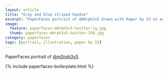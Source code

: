 ```yaml
---
layout: article
title: "Gray and blue striped hoodie"
excerpt: "PaperFaces portrait of @m0rph3v5 drawn with Paper by 53 on an iPad."
image: 
  feature: paperfaces-m0rph3v5-twitter-lg.jpg
  thumb: paperfaces-m0rph3v5-twitter-150.jpg
category: paperfaces
tags: [portrait, illustration, paper by 53]
---
```


PaperFaces portrait of [@m0rph3v5](http://twitter.com/m0rph3v5).

{% include paperfaces-boilerplate.html %}